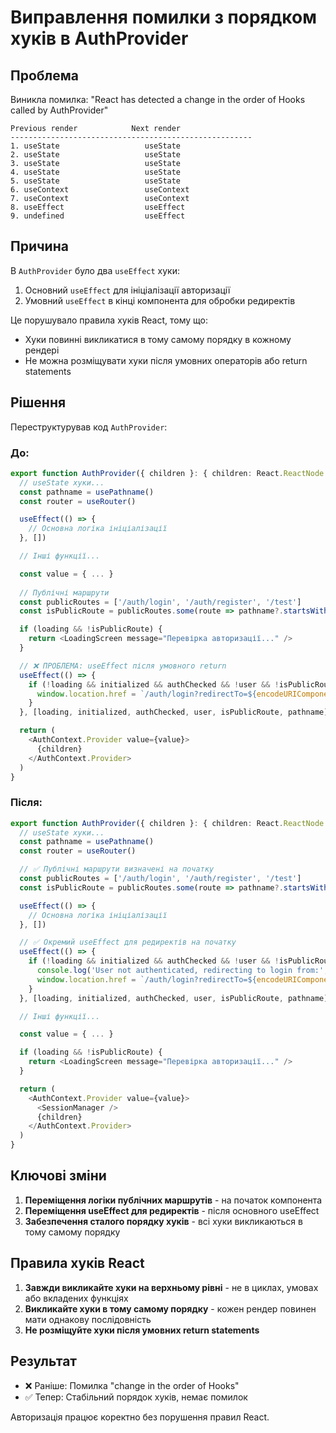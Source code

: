 # Виправлення помилки з порядком хуків в AuthProvider

## Проблема

Виникла помилка: "React has detected a change in the order of Hooks called by AuthProvider"

```
Previous render            Next render
------------------------------------------------------
1. useState                   useState
2. useState                   useState
3. useState                   useState
4. useState                   useState
5. useState                   useState
6. useContext                 useContext
7. useContext                 useContext
8. useEffect                  useEffect
9. undefined                  useEffect
```

## Причина

В `AuthProvider` було два `useEffect` хуки:
1. Основний `useEffect` для ініціалізації авторизації
2. Умовний `useEffect` в кінці компонента для обробки редиректів

Це порушувало правила хуків React, тому що:
- Хуки повинні викликатися в тому самому порядку в кожному рендері
- Не можна розміщувати хуки після умовних операторів або return statements

## Рішення

Переструктурував код `AuthProvider`:

### До:
```typescript
export function AuthProvider({ children }: { children: React.ReactNode }) {
  // useState хуки...
  const pathname = usePathname()
  const router = useRouter()

  useEffect(() => {
    // Основна логіка ініціалізації
  }, [])

  // Інші функції...

  const value = { ... }
  
  // Публічні маршрути
  const publicRoutes = ['/auth/login', '/auth/register', '/test']
  const isPublicRoute = publicRoutes.some(route => pathname?.startsWith(route))

  if (loading && !isPublicRoute) {
    return <LoadingScreen message="Перевірка авторизації..." />
  }

  // ❌ ПРОБЛЕМА: useEffect після умовного return
  useEffect(() => {
    if (!loading && initialized && authChecked && !user && !isPublicRoute && pathname) {
      window.location.href = `/auth/login?redirectTo=${encodeURIComponent(pathname)}`
    }
  }, [loading, initialized, authChecked, user, isPublicRoute, pathname])

  return (
    <AuthContext.Provider value={value}>
      {children}
    </AuthContext.Provider>
  )
}
```

### Після:
```typescript
export function AuthProvider({ children }: { children: React.ReactNode }) {
  // useState хуки...
  const pathname = usePathname()
  const router = useRouter()

  // ✅ Публічні маршрути визначені на початку
  const publicRoutes = ['/auth/login', '/auth/register', '/test']
  const isPublicRoute = publicRoutes.some(route => pathname?.startsWith(route))

  useEffect(() => {
    // Основна логіка ініціалізації
  }, [])

  // ✅ Окремий useEffect для редиректів на початку
  useEffect(() => {
    if (!loading && initialized && authChecked && !user && !isPublicRoute && pathname) {
      console.log('User not authenticated, redirecting to login from:', pathname)
      window.location.href = `/auth/login?redirectTo=${encodeURIComponent(pathname)}`
    }
  }, [loading, initialized, authChecked, user, isPublicRoute, pathname])

  // Інші функції...

  const value = { ... }

  if (loading && !isPublicRoute) {
    return <LoadingScreen message="Перевірка авторизації..." />
  }

  return (
    <AuthContext.Provider value={value}>
      <SessionManager />
      {children}
    </AuthContext.Provider>
  )
}
```

## Ключові зміни

1. **Переміщення логіки публічних маршрутів** - на початок компонента
2. **Переміщення useEffect для редиректів** - після основного useEffect
3. **Забезпечення сталого порядку хуків** - всі хуки викликаються в тому самому порядку

## Правила хуків React

1. **Завжди викликайте хуки на верхньому рівні** - не в циклах, умовах або вкладених функціях
2. **Викликайте хуки в тому самому порядку** - кожен рендер повинен мати однакову послідовність
3. **Не розміщуйте хуки після умовних return statements**

## Результат

- ❌ Раніше: Помилка "change in the order of Hooks"
- ✅ Тепер: Стабільний порядок хуків, немає помилок

Авторизація працює коректно без порушення правил React. 